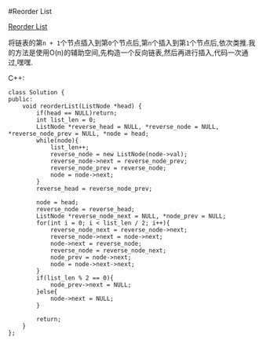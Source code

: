 ﻿#Reorder List

[Reorder List](https://leetcode.com/problems/reorder-list/ "Reorder List")

将链表的第`n + 1`个节点插入到第`0`个节点后,第`n`个插入到第`1`个节点后,依次类推.我的方法是使用O(n)的辅助空间,先构造一个反向链表,然后再进行插入,代码一次通过,嘿嘿.

C++:

    class Solution {
    public:
        void reorderList(ListNode *head) {
            if(head == NULL)return;
            int list_len = 0;
            ListNode *reverse_head = NULL, *reverse_node = NULL, *reverse_node_prev = NULL, *node = head;
            while(node){
                list_len++;
                reverse_node = new ListNode(node->val);
                reverse_node->next = reverse_node_prev;
                reverse_node_prev = reverse_node;
                node = node->next;
            }
            reverse_head = reverse_node_prev;
            
            node = head;
            reverse_node = reverse_head;
            ListNode *reverse_node_next = NULL, *node_prev = NULL;
            for(int i = 0; i < list_len / 2; i++){
                reverse_node_next = reverse_node->next;
                reverse_node->next = node->next;
                node->next = reverse_node;
                reverse_node = reverse_node_next;
                node_prev = node->next;
                node = node->next->next;
            }
            if(list_len % 2 == 0){
                node_prev->next = NULL;
            }else{
                node->next = NULL;
            }
            
            return;
        }
    };
